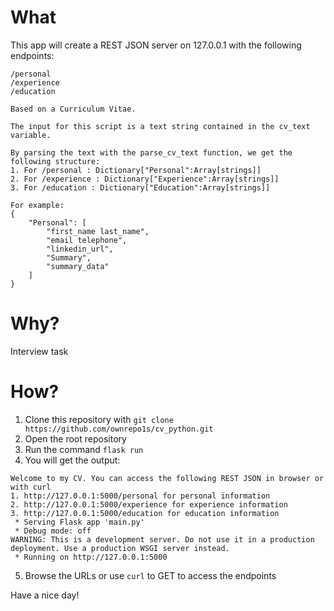 # What
This app will create a REST JSON server on 127.0.0.1 with the following endpoints:
    
    /personal
    /experience
    /education
    
    Based on a Curriculum Vitae.
    
    The input for this script is a text string contained in the cv_text variable.
    
    By parsing the text with the parse_cv_text function, we get the following structure:
    1. For /personal : Dictionary["Personal":Array[strings]]
    2. For /experience : Dictionary["Experience":Array[strings]]
    3. For /education : Dictionary["Education":Array[strings]]
    
    For example:
    {
        "Personal": [
            "first_name last_name",
            "email telephone",
            "linkedin_url",
            "Summary",
            "summary_data"
        ]
    }

# Why?
Interview task

# How?
1. Clone this repository with `git clone https://github.com/ownrepo1s/cv_python.git`
2. Open the root repository
3. Run the command `flask run`
4. You will get the output:
```
Welcome to my CV. You can access the following REST JSON in browser or with curl
1. http://127.0.0.1:5000/personal for personal information
2. http://127.0.0.1:5000/experience for experience information
3. http://127.0.0.1:5000/education for education information
 * Serving Flask app 'main.py'
 * Debug mode: off
WARNING: This is a development server. Do not use it in a production deployment. Use a production WSGI server instead.
 * Running on http://127.0.0.1:5000
```
5. Browse the URLs or use `curl` to GET to access the endpoints

Have a nice day!
